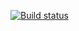 [![Build status](https://ci.appveyor.com/api/projects/status/qb7ow0o61yhoj2rp?svg=true)](https://ci.appveyor.com/project/Antyfeev96/ahj-sse-ws-frontend)
